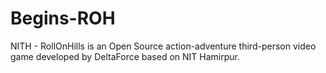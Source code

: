 # Begins-ROH
NITH - RollOnHills is an Open Source action-adventure third-person video game developed by DeltaForce based on NIT Hamirpur.
